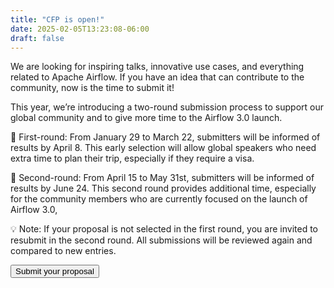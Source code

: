 ```yaml
---
title: "CFP is open!"
date: 2025-02-05T13:23:08-06:00
draft: false
---
```


We are looking for inspiring talks, innovative use cases, and everything related to Apache Airflow. If you have an idea that can contribute to the community, now is the time to submit it! 


This year, we’re introducing a two-round submission process to support our global community and to give more time to the Airflow 3.0 launch. 

🔹 First-round: From January 29 to March 22, submitters will be informed of results by April 8.  This early selection will allow global speakers who need extra time to plan their trip, especially if they require a visa. 

🔹 Second-round: From April 15 to May 31st, submitters will be informed of results by June 24. This second round provides additional time, especially for the community members who are currently focused on the launch of Airflow 3.0, 

💡 Note: If your proposal is not selected in the first round, you are invited to resubmit in the second round. All submissions will be reviewed again and compared to new entries.


<a href="https://sessionize.com/airflow-summit-2025/" target="_blank" >
    <button class="btn my-3 btn-rounded btn-primary hero-button mx-auto d-block">Submit your proposal</button>
</a>    